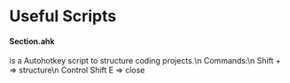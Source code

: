 # Useful Scripts
#### Section.ahk 
is a Autohotkey script to structure coding projects.\n
Commands:\n
Shift + => structure\n
Control Shift E => close
